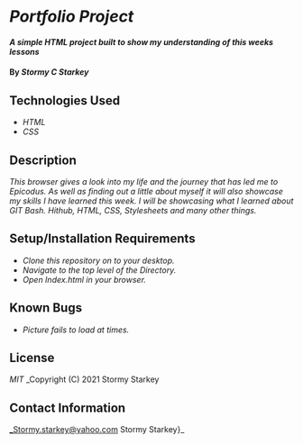 # _Portfolio Project_

#### _A simple HTML project built to show my understanding of this weeks lessons_

#### By _**Stormy C Starkey**_

## Technologies Used

* _HTML_
* _CSS_

## Description

_This browser gives a look into my life and the journey that has led me to Epicodus. As well as finding out a little about myself it will also showcase my skills I have learned this week. I will be showcasing what I learned about GIT Bash. Hithub, HTML, CSS, Stylesheets and many other things._

## Setup/Installation Requirements

* _Clone this repository on to your desktop._
* _Navigate to the top level of the Directory._
* _Open Index.html in your browser._



## Known Bugs

* _Picture fails to load at times._

## License

_MIT_
_Copyright (C) 2021 Stormy Starkey

## Contact Information

_Stormy.starkey@yahoo.com Stormy Starkey}_
